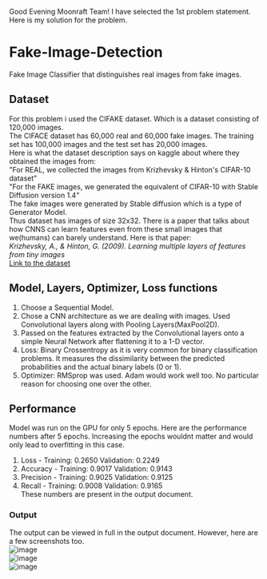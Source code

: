 Good Evening Moonraft Team! I have selected the 1st problem statement. Here is my solution for the problem.  

# Fake-Image-Detection
Fake Image Classifier that distinguishes real images from fake images.  

## Dataset  
For this problem i used the CIFAKE dataset. Which is a dataset consisting of 120,000 images.  
The CIFACE dataset has 60,000 real and 60,000 fake images. The training set has 100,000 images and the test set has 20,000 images.  
Here is what the dataset description says on kaggle about where they obtained the images from:  
"For REAL, we collected the images from Krizhevsky & Hinton's CIFAR-10 dataset"  
"For the FAKE images, we generated the equivalent of CIFAR-10 with Stable Diffusion version 1.4"  
The fake images were generated by Stable diffusion which is a type of Generator Model.  
Thus dataset has images of size 32x32. There is a paper that talks about how CNNS can learn features even from these small images that we(humans) can barely understand. Here is that paper:  
*Krizhevsky, A., & Hinton, G. (2009). Learning multiple layers of features from tiny images*  
[Link to the dataset](https://www.kaggle.com/datasets/birdy654/cifake-real-and-ai-generated-synthetic-images)  
 

## Model, Layers, Optimizer, Loss functions  
1) Choose a Sequential Model.  
2) Chose a CNN architecture as we are dealing with images. Used Convolutional layers along with Pooling Layers(MaxPool2D).  
3) Passed on the features extracted by the Convolutional layers onto a simple Neural Network after flattening it to a 1-D vector.  
4) Loss: Binary Crossentropy as it is very common for binary classification problems. It measures the dissimilarity between the predicted probabilities and the actual binary labels (0 or 1).  
5) Optimizer: RMSprop was used. Adam would work well too. No particular reason for choosing one over the other.  


## Performance
Model was run on the GPU for only 5 epochs. Here are the performance numbers after 5 epochs. Increasing the epochs wouldnt matter and would only lead to overfitting in this case.  
1) Loss - Training: 0.2650 Validation: 0.2249  
2) Accuracy - Training: 0.9017 Validation: 0.9143  
3) Precision - Training: 0.9025 Validation: 0.9125  
4) Recall - Training: 0.9008 Validation: 0.9165  
These numbers are present in the output document.  


### Output  
The output can be viewed in full in the output document. However, here are a few screenshots too.  
![image](https://github.com/Colin-Antony/Fake-Image-Detection/assets/123204978/9226a251-cd31-4a38-87f5-d107a0468212)  
![image](https://github.com/Colin-Antony/Fake-Image-Detection/assets/123204978/5e62833b-1a17-4dcf-a024-d46d8168ffe5)  
![image](https://github.com/Colin-Antony/Fake-Image-Detection/assets/123204978/530b4029-9036-4241-bc4a-aa24ad9bd7a1)  
